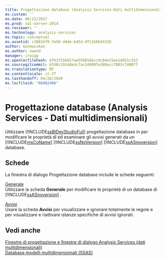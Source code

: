 ```yaml
---
title: Progettazione database (Analysis Services-Dati multidimensionali) | Microsoft Docs
ms.custom: ''
ms.date: 06/13/2017
ms.prod: sql-server-2014
ms.reviewer: ''
ms.technology: analysis-services
ms.topic: conceptual
ms.assetid: c30016f0-7e50-44de-b45d-df11b8b34320
author: minewiskan
ms.author: owend
manager: craigg
ms.openlocfilehash: bf63755b657ae55085decc9c84e25ee1dd51c553
ms.sourcegitcommit: 6fd8c1914de4c7ac24900fe388ecc7883c740077
ms.translationtype: MT
ms.contentlocale: it-IT
ms.lasthandoff: 04/26/2020
ms.locfileid: "66082406"
---
```

# <a name="database-designer-analysis-services---multidimensional-data"></a>Progettazione database (Analysis Services - Dati multidimensionali)
  Utilizzare [!INCLUDE[ssBIDevStudioFull](../includes/ssbidevstudiofull-md.md)] progettazione database in per modificare le proprietà di ed esaminare gli avvisi generati da un [!INCLUDE[msCoName](../includes/msconame-md.md)] [!INCLUDE[ssNoVersion](../includes/ssnoversion-md.md)] [!INCLUDE[ssASnoversion](../includes/ssasnoversion-md.md)] database.  
  
## <a name="tabs"></a>Schede  
 La finestra di dialogo Progettazione database include le schede seguenti:  
  
 [Generale](general-database-designer-analysis-services-multidimensional-data.md)  
 Utilizzare la scheda **Generale** per modificare le proprietà di un database di [!INCLUDE[ssASnoversion](../includes/ssasnoversion-md.md)] .  
  
 [Avvisi](warnings-database-designer-analysis-services-multidimensional-data.md)  
 Usare la scheda **Avvisi** per visualizzare e ignorare totalmente le regole e per visualizzare e riattivare istanze specifiche di avvisi ignorati.  
  
## <a name="see-also"></a>Vedi anche  
 [Finestre di progettazione e finestre di dialogo Analysis Services &#40;dati multidimensionali&#41;](analysis-services-designers-and-dialog-boxes-multidimensional-data.md)   
 [Database modelli multidimensionali &#40;SSAS&#41;](multidimensional-models/multidimensional-model-databases-ssas.md)  
  
  

